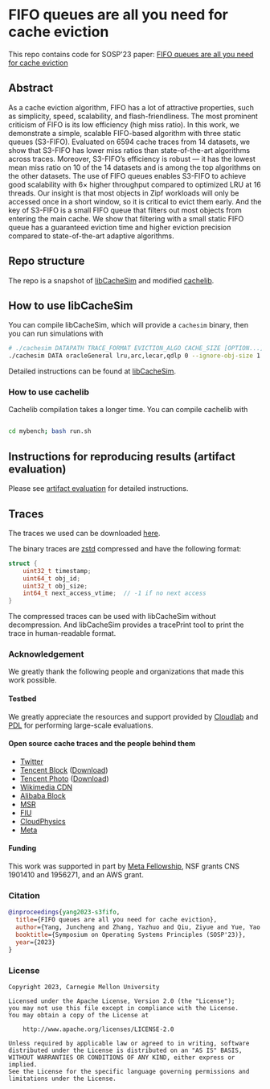 
# FIFO queues are all you need for cache eviction
This repo contains code for SOSP'23 paper: [FIFO queues are all you need for cache eviction](https://junchengyang.com/publication/sosp23-s3fifo.pdf)

<!-- ![HotOS diagram](diagram1.png) -->


## Abstract
As a cache eviction algorithm, FIFO has a lot of attractive properties, such as simplicity, speed, scalability, and flash-friendliness. The most prominent criticism of FIFO is its low efficiency (high miss ratio).
In this work, we demonstrate a simple, scalable FIFO-based algorithm with three static queues (S3-FIFO). Evaluated on 6594 cache traces from 14 datasets, we show that S3-FIFO has lower miss ratios than state-of-the-art algorithms across traces. Moreover, S3-FIFO’s efficiency is robust — it has the lowest mean miss ratio on 10 of the 14 datasets and is among the top algorithms on the other datasets. The use of FIFO queues enables S3-FIFO to achieve good scalability with 6× higher throughput compared to optimized LRU at 16 threads.
Our insight is that most objects in Zipf workloads will only be accessed once in a short window, so it is critical to evict them early. And the key of S3-FIFO is a small FIFO queue that filters out most objects from entering the main cache. We show that filtering with a small static FIFO queue has a guaranteed eviction time and higher eviction precision compared to state-of-the-art adaptive algorithms.


## Repo structure 
The repo is a snapshot of [libCacheSim](https://github.com/1a1a11a/libCacheSim) and modified [cachelib](https://github.com/facebook/cachelib/). 


## How to use libCacheSim
You can compile libCacheSim, which will provide a `cachesim` binary, then you can run simulations with
```bash
# ./cachesim DATAPATH TRACE_FORMAT EVICTION_ALGO CACHE_SIZE [OPTION...]
./cachesim DATA oracleGeneral lru,arc,lecar,qdlp 0 --ignore-obj-size 1
```
Detailed instructions can be found at [libCacheSim](https://github.com/1a1a11a/libCacheSim).

### How to use cachelib
Cachelib compilation takes a longer time. You can compile cachelib with
```bash

cd mybench; bash run.sh
```


## Instructions for reproducing results (artifact evaluation)
Please see [artifact evaluation](/doc/AE.md) for detailed instructions.


## Traces
The traces we used can be downloaded [here](https://ftp.pdl.cmu.edu/pub/datasets/twemcacheWorkload/cacheDatasets/).

The binary traces are [zstd](https://github.com/facebook/zstd) compressed and have the following format:
```c
struct {
    uint32_t timestamp;
    uint64_t obj_id;
    uint32_t obj_size;
    int64_t next_access_vtime;  // -1 if no next access
}
```
The compressed traces can be used with libCacheSim without decompression. And libCacheSim provides a tracePrint tool to print the trace in human-readable format.


### Acknowledgement
We greatly thank the following people and organizations that made this work possible. 
#### Testbed
We greatly appreciate the resources and support provided by [Cloudlab](https://cloudlab.us) and [PDL](https://pdl.cmu.edu) for performing large-scale evaluations. 


#### Open source cache traces and **the people behind them**
* [Twitter](https://github.com/twitter/cache-traces)
* [Tencent Block](https://www.usenix.org/conference/atc20/presentation/zhang-yu) ([Download](http://iotta.snia.org/traces/parallel?only=27917))
* [Tencent Photo](https://dl.acm.org/doi/10.1145/3205289.3205299) ([Download](http://iotta.snia.org/traces/parallel?only=27476))
* [Wikimedia CDN](https://wikitech.wikimedia.org/wiki/Analytics/Data_Lake/Traffic/Caching)
* [Alibaba Block](https://github.com/alibaba/block-traces)
* [MSR](http://iotta.snia.org/traces/block-io?only=388)
* [FIU](http://iotta.snia.org/traces/block-io?only=390)
* [CloudPhysics](https://www.usenix.org/conference/fast15/technical-sessions/presentation/waldspurger)
* [Meta](https://cachelib.org/docs/Cache_Library_User_Guides/Cachebench_FB_HW_eval/)


#### Funding
This work was supported in part by [Meta Fellowship](https://research.facebook.com/blog/2020/1/announcing-the-recipients-of-the-2020-facebook-fellowship-awards/), NSF grants CNS 1901410 and 1956271, and an AWS grant. 


### Citation
```bibtex
@inproceedings{yang2023-s3fifo,
  title={FIFO queues are all you need for cache eviction},
  author={Yang, Juncheng and Zhang, Yazhuo and Qiu, Ziyue and Yue, Yao and Rashmi, K.V.},
  booktitle={Symposium on Operating Systems Principles (SOSP'23)},
  year={2023}
}
``` 

### License
```
Copyright 2023, Carnegie Mellon University

Licensed under the Apache License, Version 2.0 (the "License");
you may not use this file except in compliance with the License.
You may obtain a copy of the License at

    http://www.apache.org/licenses/LICENSE-2.0

Unless required by applicable law or agreed to in writing, software
distributed under the License is distributed on an "AS IS" BASIS,
WITHOUT WARRANTIES OR CONDITIONS OF ANY KIND, either express or implied.
See the License for the specific language governing permissions and
limitations under the License.
```